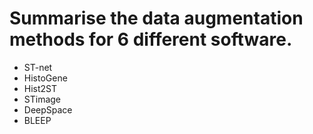 # Summarise the data augmentation methods for 6 different software.
* ST-net
* HistoGene
* Hist2ST
* STimage
* DeepSpace
* BLEEP
